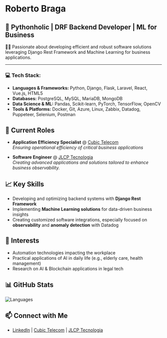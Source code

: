 # Roberto Braga

## 🐍 Pythonholic | DRF Backend Developer | ML for Business

👨‍💻 Passionate about developing efficient and robust software solutions leveraging Django Rest Framework and Machine Learning for business applications.

---

### 💻 Tech Stack:

- **Languages & Frameworks:** Python, Django, Flask, Laravel, React, Vue.js, HTML5
- **Databases:** PostgreSQL, MySQL, MariaDB, MongoDB
- **Data Science & ML:** Pandas, Scikit-learn, PyTorch, TensorFlow, OpenCV
- **Tools & Platforms:** Docker, Git, Azure, Linux, Zabbix, Datadog, Puppeteer, Selenium, Postman

## 🔧 Current Roles

- **Application Efficiency Specialist** @ [Cubic Telecom](https://www.cubictelecom.com/)\
  *Ensuring operational efficiency of critical business applications*

- **Software Engineer** @ [JLCP Tecnologia](https://www.jlcp.com.br/)\
  *Creating advanced applications and solutions tailored to enhance business observability.*


## 📈 Key Skills

- Developing and optimizing backend systems with **Django Rest Framework**
- Implementing **Machine Learning solutions** for data-driven business insights
- Creating customized software integrations, especially focused on **observability** and **anomaly detection** with Datadog

## 🌱 Interests

- Automation technologies impacting the workplace
- Practical applications of AI in daily life (e.g., elderly care, health management)
- Research on AI & Blockchain applications in legal tech

## 📊 GitHub Stats
![Languages](https://github-readme-stats.vercel.app/api/top-langs?username=betobraga&show_icons=true&locale=en&layout=compact)

## 📫 Connect with Me

- [LinkedIn](https://www.linkedin.com/in/borerto/) | [Cubic Telecom](https://www.cubictelecom.com/) | [JLCP Tecnologia](https://www.jlcp.com.br/)
